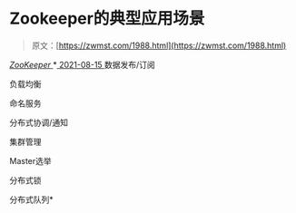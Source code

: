 <!--yml
category: 未分类
date: 0001-01-01 00:00:00
--->

# Zookeeper的典型应用场景

> 原文：[https://zwmst.com/1988.html](https://zwmst.com/1988.html)

   [ *ZooKeeper* ](https://zwmst.com/zookeeper)*[ <time datetime="2021-08-15T17:01:46+08:00"> 2021-08-15 </time> ](https://zwmst.com/1988.html)  数据发布/订阅

负载均衡

命名服务

分布式协调/通知

集群管理

Master选举

分布式锁

分布式队列*